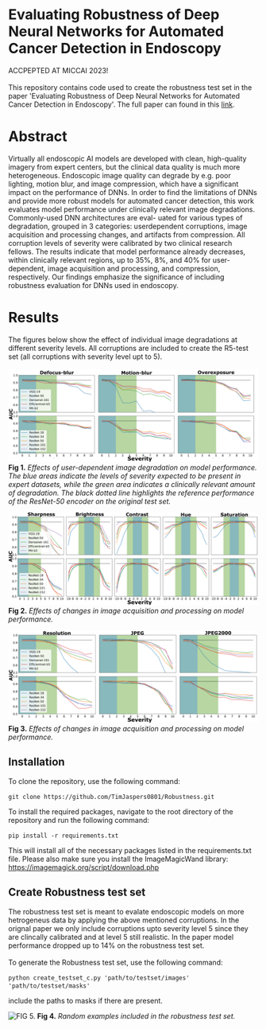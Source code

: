# Evaluating Robustness of Deep Neural Networks for Automated Cancer Detection in Endoscopy
ACCPEPTED AT MICCAI 2023! \
\
This repository contains code used to create the robustness test set in the paper 'Evaluating Robustness of Deep Neural Networks for Automated Cancer Detection in Endoscopy'. The full paper can found in this [link]("aanpassen").
# Abstract
Virtually all endoscopic AI models are developed with clean, high-quality imagery from expert centers, but the clinical data quality is much more heterogeneous. Endoscopic image quality can degrade by e.g. poor lighting, motion blur, and image compression, which have a significant impact on the performance of DNNs. In order to find the limitations of DNNs and provide more robust models for automated cancer
detection, this work evaluates model performance under clinically relevant image degradations. Commonly-used DNN architectures are eval-
uated for various types of degradation, grouped in 3 categories: userdependent corruptions, image acquisition and processing changes, and
artifacts from compression. All corruption levels of severity were calibrated by two clinical research fellows. The results indicate that model
performance already decreases, within clinically relevant regions, up to 35%, 8%, and 40% for user-dependent, image acquisition and processing,
and compression, respectively. Our findings emphasize the significance of including robustness evaluation for DNNs used in endoscopy.

# Results
The figures below show the effect of individual image degradations at different severity levels. All corruptions are included to create the R5-test set (all corruptions with severity level upt to 5).
\
\
![FIG 1.](Images/user_dependent.png)
**Fig 1.** *Effects of user-dependent image degradation on model performance. The blue
areas indicate the levels of severity expected to be present in expert datasets, while the
green area indicates a clinically relevant amount of degradation. The black dotted line
highlights the reference performance of the ResNet-50 encoder on the original test set.*

![FIG 2.](Images/processing.png)
**Fig 2.** *Effects of changes in image acquisition and processing on model performance.*

![FIG 3.](Images/compression.png)
**Fig 3.** *Effects of changes in image acquisition and processing on model performance.*

## Installation
To clone the repository, use the following command:

```
git clone https://github.com/TimJaspers0801/Robustness.git
```
To install the required packages, navigate to the root directory of the repository and run the following command:

```
pip install -r requirements.txt
```
This will install all of the necessary packages listed in the requirements.txt file. Please also make sure you install the ImageMagicWand library:
https://imagemagick.org/script/download.php

## Create Robustness test set
The robustness test set is meant to evalate endoscopic models on more hetrogeneus data by applying the above mentioned corruptions. In the orignal paper we only include corruptions
upto severity level 5 since they are clincally calibrated and at level 5 still realistic. In the paper model performance dropped up to 14% on the robustness test set. \
\
To generate the Robustness test set, use the following command:

```
python create_testset_c.py 'path/to/testset/images' 'path/to/testset/masks'
```
include the paths to masks if there are present.

![FIG 5.](Images/R5T.png)
**Fig 4.** *Random examples included in the robustness test set.*




